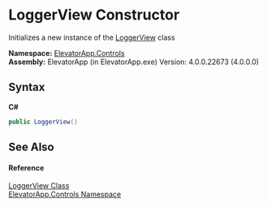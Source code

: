 # LoggerView Constructor 
 

Initializes a new instance of the <a href="T_ElevatorApp_Controls_LoggerView">LoggerView</a> class

**Namespace:**&nbsp;<a href="N_ElevatorApp_Controls">ElevatorApp.Controls</a><br />**Assembly:**&nbsp;ElevatorApp (in ElevatorApp.exe) Version: 4.0.0.22673 (4.0.0.0)

## Syntax

**C#**<br />
``` C#
public LoggerView()
```


## See Also


#### Reference
<a href="T_ElevatorApp_Controls_LoggerView">LoggerView Class</a><br /><a href="N_ElevatorApp_Controls">ElevatorApp.Controls Namespace</a><br />